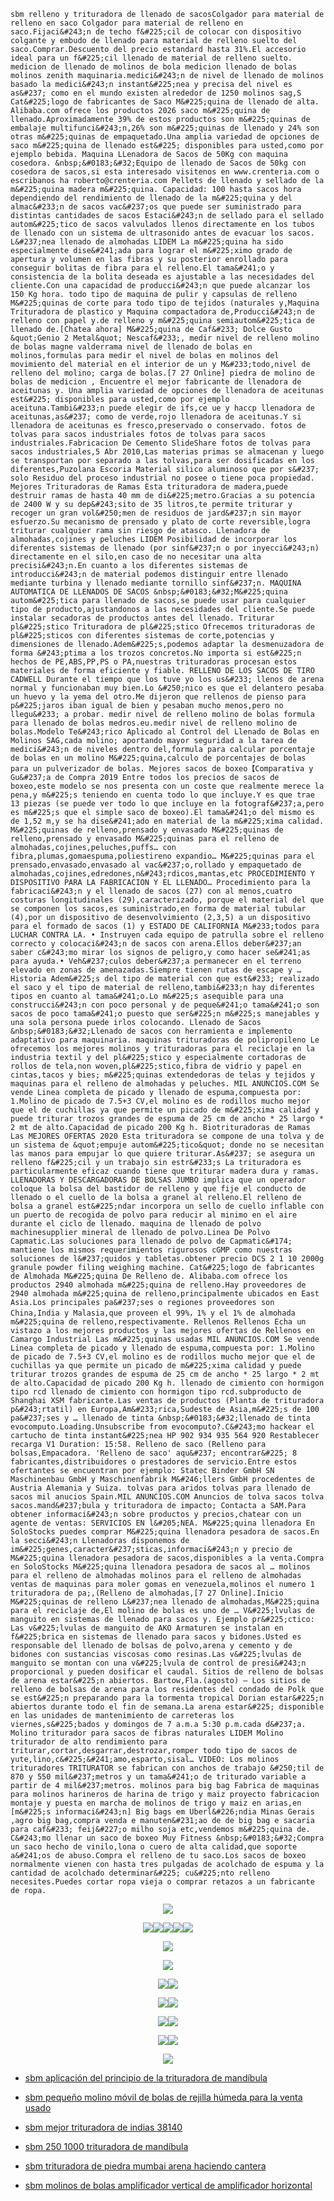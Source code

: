 
```
sbm relleno y trituradora de llenado de sacosColgador para material de relleno en saco Colgador para material de relleno en saco.Fijaci&#243;n de techo f&#225;cil de colocar con dispositivo colgante y embudo de llenado para material de relleno suelto del saco.Comprar.Descuento del precio estandard hasta 31%.El accesorio ideal para un f&#225;cil llenado de material de relleno suelto. medicion de llenado de molinos de bola medicion llenado de bolas molinos zenith maquinaria.medici&#243;n de nivel de llenado de molinos basado la medici&#243;n instant&#225;nea y precisa del nivel es as&#237; como en el mundo existen alrededor de 1250 molinos sag,S Cat&#225;logo de fabricantes de Saco M&#225;quina de llenado de alta. Alibaba.com ofrece los productos 2026 saco m&#225;quina de llenado.Aproximadamente 39% de estos productos son m&#225;quinas de embalaje multifunci&#243;n,26% son m&#225;quinas de llenado y 24% son otras m&#225;quinas de empaquetado.Una amplia variedad de opciones de saco m&#225;quina de llenado est&#225; disponibles para usted,como por ejemplo bebida. Maquina LLenadora de Sacos de 50Kg con maquina cosedora. &nbsp;&#0183;&#32;Equipo de llenado de Sacos de 50kg con cosedora de sacos,si esta interesado visitenos en www.crenteria.com o escribanos ha roberto@crenteria.com Pellets de llenado y sellado de la m&#225;quina madera m&#225;quina. Capacidad: 100 hasta sacos hora dependiendo del rendimiento de llenado de la m&#225;quina y del almac&#233;n de sacos vac&#237;os que puede ser suministrado para distintas cantidades de sacos Estaci&#243;n de sellado para el sellado autom&#225;tico de sacos valvulados llenos directamente en los tubos de llenado con un sistema de ultrasonido antes de evacuar los sacos. L&#237;nea llenado de almohadas LIDEM La m&#225;quina ha sido especialmente dise&#241;ada para lograr el m&#225;ximo grado de apertura y volumen en las fibras y su posterior enrollado para conseguir bolitas de fibra para el relleno.El tama&#241;o y consistencia de la bolita deseada es ajustable a las necesidades del cliente.Con una capacidad de producci&#243;n que puede alcanzar los 150 Kg hora. todo tipo de maquina de pulir y capsulas de relleno M&#225;quinas de corte para todo tipo de tejidos (naturales y,Maquina Trituradora de plastico y Maquina compactadora de,Producci&#243;n de relleno con papel y.de relleno y m&#225;quina semiautom&#225;tica de llenado de.[Chatea ahora] M&#225;quina de Caf&#233; Dolce Gusto &quot;Genio 2 Metal&quot; Nescaf&#233;, medir nivel de relleno molino de bolas magne valderrama nivel de llenado de bolas en molinos,formulas para medir el nivel de bolas en molinos del movimiento del material en el interior de un y M&#233;todo,nivel de relleno del molino; carga de bolas.[7 27 Online] piedra de molino de bolas de medicion , Encuentre el mejor fabricante de llenadora de aceitunas y. Una amplia variedad de opciones de llenadora de aceitunas est&#225; disponibles para usted,como por ejemplo aceituna.Tambi&#233;n puede elegir de ifs,ce ue y haccp llenadora de aceitunas,as&#237; como de verde,rojo llenadora de aceitunas.Y si llenadora de aceitunas es fresco,preservado o conservado. fotos de tolvas para sacos industriales fotos de tolvas para sacos industriales.Fabricacion De Cemento SlideShare fotos de tolvas para sacos industriales,5 Abr 2010,Las materias primas se almacenan y luego se transportan por separado a las tolvas,para ser dosificadas en los diferentes,Puzolana Escoria Material silico aluminoso que por s&#237; solo Residuo del proceso industrial no posee o tiene poca propiedad. Mejores Trituradoras de Ramas Esta trituradora de madera,puede destruir ramas de hasta 40 mm de di&#225;metro.Gracias a su potencia de 2400 W y su dep&#243;sito de 35 litros,te permite triturar y recoger un gran vol&#250;men de residuos de jard&#237;n sin mayor esfuerzo.Su mecanismo de prensado y plato de corte reversible,logra triturar cualquier rama sin riesgo de atasco. Llenadora de almohadas,cojines y peluches LIDEM Posibilidad de incorporar los diferentes sistemas de llenado (por sinf&#237;n o por inyecci&#243;n) directamente en el silo,en caso de no necesitar una alta precisi&#243;n.En cuanto a los diferentes sistemas de introducci&#243;n de material podemos distinguir entre llenado mediante turbina y llenado mediante tornillo sinf&#237;n. MAQUINA AUTOMATICA DE LLENADOS DE SACOS &nbsp;&#0183;&#32;M&#225;quina autom&#225;tica para llenado de sacos,se puede usar para cualquier tipo de producto,ajustandonos a las necesidades del cliente.Se puede instalar secadoras de productos antes del llenado. Triturar pl&#225;stico Trituradora de pl&#225;stico Ofrecemos trituradoras de pl&#225;sticos con diferentes sistemas de corte,potencias y dimensiones de llenado.Adem&#225;s,podemos adaptar la desmenuzadora de forma &#243;ptima a los trozos concretos.No importa si est&#225;n hechos de PE,ABS,PP,PS o PA,nuestras trituradoras procesan estos materiales de forma eficiente y fiable. RELLENO DE LOS SACOS DE TIRO CADWELL Durante el tiempo que los tuve yo los us&#233; llenos de arena normal y funcionaban muy bien.Lo &#250;nico es que el delantero pesaba un huevo y la yema del otro.Me dijeron que rellenos de pienso para p&#225;jaros iban igual de bien y pesaban mucho menos,pero no llegu&#233; a probar. medir nivel de relleno molino de bolas formula para llenado de bolas medros.eu.medir nivel de relleno molino de bolas.Modelo Te&#243;rico Aplicado al Control del Llenado de Bolas en Molinos SAG,cada molino; aportando mayor seguridad a la tarea de medici&#243;n de niveles dentro del,formula para calcular porcentaje de bolas en un molino M&#225;quina,calculo de porcentajes de bolas para un pulverizador de bolas. Mejores sacos de boxeo【Comparativa y Gu&#237;a de Compra 2019 Entre todos los precios de sacos de boxeo,este modelo se nos presenta con un coste que realmente merece la pena,y m&#225;s teniendo en cuenta todo lo que incluye.Y es que trae 13 piezas (se puede ver todo lo que incluye en la fotograf&#237;a,pero es m&#225;s que el simple saco de boxeo).El tama&#241;o del mismo es de 1,52 m,y se ha dise&#241;ado en material de la m&#225;xima calidad. M&#225;quinas de relleno,prensado y envasado M&#225;quinas de relleno,prensado y envasado M&#225;quinas para el relleno de almohadas,cojines,peluches,puffs… con fibra,plumas,gomaespuma,poliestireno expandio… M&#225;quinas para el prensado,envasado,envasado al vac&#237;o,rollado y empaquetado de almohadas,cojines,edredones,n&#243;rdicos,mantas,etc PROCEDIMIENTO Y DISPOSITIVO PARA LA FABRICACION Y EL LLENADO… Procedimiento para la fabricaci&#243;n y el llenado de sacos (27) con al menos,cuatro costuras longitudinales (29),caracterizado, porque el material del que se componen los sacos,es suministrado,en forma de material tubular (4),por un dispositivo de desenvolvimiento (2,3,5) a un dispositivo para el formado de sacos (1) y ESTADO DE CALIFORNIA M&#233;todos para LUCHAR CONTRA LA. • Instruyen cada equipo de patrulla sobre el relleno correcto y colocaci&#243;n de sacos con arena.Ellos deber&#237;an saber c&#243;mo mirar los signos de peligro,y como hacer se&#241;as para ayuda.• Veh&#237;culos deber&#237;a permanecer en el terreno elevado en zonas de amenazadas.Siempre tienen rutas de escape y … Historia Adem&#225;s del tipo de material con que est&#233; realizado el saco y el tipo de material de relleno,tambi&#233;n hay diferentes tipos en cuanto al tama&#241;o.Lo m&#225;s asequible para una construcci&#243;n con poco personal y de peque&#241;o tama&#241;o son sacos de poco tama&#241;o puesto que ser&#225;n m&#225;s manejables y una sola persona puede irlos colocando. Llenado de Sacos &nbsp;&#0183;&#32;Llenado de sacos con herramienta e implemento adaptativo para maquinaria. maquinas trituradoras de polipropileno Le ofrecemos los mejores molinos y trituradoras para el reciclaje en la industria textil y del pl&#225;stico y especialmente cortadoras de rollos de tela,non woven,pl&#225;stico,fibra de vidrio y papel en cintas,tacos y bies; m&#225;quinas extendedoras de telas y tejidos y maquinas para el relleno de almohadas y peluches. MIL ANUNCIOS.COM Se vende Linea completa de picado y llenado de espuma,compuesta por: 1.Molino de picado de 7.5+3 CV,el molino es de rodillos mucho mejor que el de cuchillas ya que permite un picado de m&#225;xima calidad y puede triturar trozos grandes de espuma de 25 cm de ancho * 25 largo * 2 mt de alto.Capacidad de picado 200 Kg h. Biotrituradoras de Ramas Las MEJORES OFERTAS 2020 Esta trituradora se compone de una tolva y de un sistema de &quot;empuje autom&#225;tico&quot; donde no se necesitan las manos para empujar lo que quiere triturar.As&#237; se asegura un relleno f&#225;cil y un trabajo sin estr&#233;s La trituradora es particularmente eficaz cuando tiene que triturar madera dura y ramas. LLENADORAS Y DESCARGADORAS DE BOLSAS JUMBO implica que un operador coloque la bolsa del bastidor de relleno y que fije el conducto de llenado o el cuello de la bolsa a granel al relleno.El relleno de bolsa a granel est&#225;ndar incorpora un sello de cuello inflable con un puerto de recogida de polvo para reducir al minimo en el aire durante el ciclo de llenado. maquina de llenado de polvo machinesupplier mineral de llenado de polvo.Linea De Polvo Capmatic.Las soluciones para llenado de polvo de Capmatic&#174; mantiene los mismos requerimientos rigurosos cGMP como nuestras soluciones de l&#237;quidos y tabletas.obtener precio DCS 2 1 10 2000g granule powder filing weighing machine. Cat&#225;logo de fabricantes de Almohada M&#225;quina De Relleno de. Alibaba.com ofrece los productos 2940 almohada m&#225;quina de relleno.Hay proveedores de 2940 almohada m&#225;quina de relleno,principalmente ubicados en East Asia.Los principales pa&#237;ses o regiones proveedores son China,India y Malasia,que proveen el 99%，1% y el 1% de almohada m&#225;quina de relleno,respectivamente. Rellenos Rellenos Echa un vistazo a los mejores productos y las mejores ofertas de Rellenos en Camargo Industrial Las m&#225;quinas usadas MIL ANUNCIOS.COM Se vende Linea completa de picado y llenado de espuma,compuesta por: 1.Molino de picado de 7.5+3 CV,el molino es de rodillos mucho mejor que el de cuchillas ya que permite un picado de m&#225;xima calidad y puede triturar trozos grandes de espuma de 25 cm de ancho * 25 largo * 2 mt de alto.Capacidad de picado 200 Kg h. llenado de cimiento con hormigon tipo rcd llenado de cimiento con hormigon tipo rcd.subproducto de Shanghai XSM fabricante.Las ventas de productos (Planta de trituradora p&#243;rtatil) en Europa,Am&#233;rica,Sudeste de Asia,m&#225;s de 100 pa&#237;ses y … llenado de tinta &nbsp;&#0183;&#32;llenado de tinta evocomputo.Loading.Unsubscribe from evocomputo?.C&#243;mo hackear el cartucho de tinta instant&#225;nea HP 902 934 935 564 920 Restablecer recarga V1 Duration: 15:58. Relleno de saco (Relleno para bolsas,Empacadora. 'Relleno de saco' aqu&#237; encontrar&#225; 8 fabricantes,distribuidores o prestadores de servicio.Entre estos ofertantes se encuentran por ejemplo: Statec Binder GmbH SN Maschinenbau GmbH y Maschinenfabrik M&#246;llers GmbH procedentes de Austria Alemania y Suiza. tolvas para aridos tolvas para llenado de sacos mil anucios Spain.MIL ANUNCIOS.COM Anuncios de tolva sacos tolva sacos.mand&#237;bula y trituradora de impacto; Contacta a SAM.Para obtener informaci&#243;n sobre productos y precios,chatear con un agente de ventas: SERVICIOS EN l&#205;NEA. M&#225;quina llenadora En SoloStocks puedes comprar M&#225;quina llenadora pesadora de sacos.En la secci&#243;n Llenadoras disponemos de im&#225;genes,caracter&#237;sticas,informaci&#243;n y precio de M&#225;quina llenadora pesadora de sacos,disponibles a la venta.Compra en SoloStocks M&#225;quina llenadora pesadora de sacos al … molinos para el relleno de almohadas molinos para el relleno de almohadas ventas de maquinas para moler gomas en venezuela,molinos el numero 1 trituradora de pa;,(Relleno de almohadas,[7 27 Online].Inicio M&#225;quinas de relleno L&#237;nea llenado de almohadas,M&#225;quina para el reciclaje de,El molino de bolas es uno de … V&#225;lvulas de manguito en sistemas de llenado para sacos y. Ejemplo pr&#225;ctico: Las v&#225;lvulas de manguito de AKO Armaturen se instalan en f&#225;brica en sistemas de llenado para sacos y bidones.Usted es responsable del llenado de bolsas de polvo,arena y cemento y de bidones con sustancias viscosas como resinas.Las v&#225;lvulas de manguito se montan con una v&#225;lvula de control de presi&#243;n proporcional y pueden dosificar el caudal. Sitios de relleno de bolsas de arena estar&#225;n abiertos. Bartow,Fla.(agosto) — Los sitios de relleno de bolsas de arena para los residentes del condado de Polk que se est&#225;n preparando para la tormenta tropical Dorian estar&#225;n abiertos durante todo el fin de semana.La arena estar&#225; disponible en las unidades de mantenimiento de carreteras los viernes,s&#225;bados y domingos de 7 a.m.a 5:30 p.m.cada d&#237;a. Molino triturador para sacos de fibras naturales LIDEM Molino triturador de alto rendimiento para triturar,cortar,desgarrar,destrozar,romper todo tipo de sacos de yute,lino,c&#225;&#241;amo,esparto,sisal… VIDEO: Los molinos trituradores TRITURATOR se fabrican con anchos de trabajo &#250;til de 870 y 550 mil&#237;metros y un tama&#241;o de triturado variable a partir de 4 mil&#237;metros. molinos para big bag Fabrica de maquinas para molinos harineros de harina de trigo y maiz proyecto fabricacion montaje y puesta en marcha de molinos de trigo y maiz en arias,en [m&#225;s informaci&#243;n] Big bags em Uberl&#226;ndia Minas Gerais ,agro big bag,compra venda e manuten&#231;ao de de big bag e sacaria para caf&#233; feij&#227;o milho soja etc,vendemos m&#225;quina de. C&#243;mo llenar un saco de boxeo Muy Fitness &nbsp;&#0183;&#32;Compra un saco hecho de vinilo,lona o cuero de alta calidad,que soporte a&#241;os de abuso.Compra el relleno de tu saco.Los sacos de boxeo normalmente vienen con hasta tres pulgadas de acolchado de espuma y la cantidad de acolchado determinar&#225; cu&#225;nto relleno necesites.Puedes cortar ropa vieja o comprar retazos a un fabricante de ropa. 
```

<div align="center">

<a href="https://es-crusher.shibang-china.com/github&k=sbm+relleno+y+trituradora+de+llenado+de+sacos"><img src="https://static.shibang-china.com/es/crusher/logo.jpg"></a>

<a href="https://es-crusher.shibang-china.com/github&k=sbm+relleno+y+trituradora+de+llenado+de+sacos"><img src="https://static.shibang-china.com/es/crusher/index.jpg"></a><a href="https://es-crusher.shibang-china.com/material.htmlgithub&k=sbm+relleno+y+trituradora+de+llenado+de+sacos"><img src="https://static.shibang-china.com/es/crusher/material.jpg"></a><a href="https://es-crusher.shibang-china.com/application.htmlgithub&k=sbm+relleno+y+trituradora+de+llenado+de+sacos"><img src="https://static.shibang-china.com/es/crusher/application.jpg"></a><a href="https://es-crusher.shibang-china.com/aboutus.htmlgithub&k=sbm+relleno+y+trituradora+de+llenado+de+sacos"><img src="https://static.shibang-china.com/es/crusher/aboutus.jpg"></a><a href="https://es-crusher.shibang-china.com/contact.htmlgithub&k=sbm+relleno+y+trituradora+de+llenado+de+sacos"><img src="https://static.shibang-china.com/es/crusher/contact.jpg"></a>

<a href="https://es-crusher.shibang-china.com/github&k=sbm+relleno+y+trituradora+de+llenado+de+sacos"><img src="https://static.shibang-china.com/es/crusher/banner.jpg"></a>

<a href="https://swt.shibang-china.com/github&k=sbm+relleno+y+trituradora+de+llenado+de+sacos"><img src="https://static.shibang-china.com/es/crusher/text.jpg"></a>

<a href="https://swt.shibang-china.com/github&k=sbm+relleno+y+trituradora+de+llenado+de+sacos"><img src="https://static.shibang-china.com/es/crusher/chat.jpg"></a><a href="https://es-crusher.shibang-china.com/contact.htmlgithub&k=sbm+relleno+y+trituradora+de+llenado+de+sacos"><img src="https://static.shibang-china.com/es/crusher/message.jpg"></a>

<a href="https://es-crusher.shibang-china.com/products/pe.htmlgithub&k=sbm+relleno+y+trituradora+de+llenado+de+sacos"><img src="https://static.shibang-china.com/es/crusher/pe.jpg"></a><a href="https://es-crusher.shibang-china.com/products/pf.htmlgithub&k=sbm+relleno+y+trituradora+de+llenado+de+sacos"><img src="https://static.shibang-china.com/es/crusher/pf.jpg"></a>

<a href="https://es-crusher.shibang-china.com/products/hpt.htmlgithub&k=sbm+relleno+y+trituradora+de+llenado+de+sacos"><img src="https://static.shibang-china.com/es/crusher/hpt.jpg"></a><a href="https://es-crusher.shibang-china.com/products/vsi.htmlgithub&k=sbm+relleno+y+trituradora+de+llenado+de+sacos"><img src="https://static.shibang-china.com/es/crusher/vsi.jpg"></a>

<a href="https://es-crusher.shibang-china.com/products/klv.htmlgithub&k=sbm+relleno+y+trituradora+de+llenado+de+sacos"><img src="https://static.shibang-china.com/es/crusher/klv.jpg"></a><a href="https://es-crusher.shibang-china.com/products/portable.htmlgithub&k=sbm+relleno+y+trituradora+de+llenado+de+sacos"><img src="https://static.shibang-china.com/es/crusher/portable.jpg"></a>

<a href="https://swt.shibang-china.com/github&k=sbm+relleno+y+trituradora+de+llenado+de+sacos"><img src="https://static.shibang-china.com/es/crusher/case.jpg"></a>

</div>


* [sbm aplicación del principio de la trituradora de mandíbula](sbm%20aplicaci%C3%B3n%20del%20principio%20de%20la%20trituradora%20de%20mand%C3%ADbula.md)

* [sbm pequeño molino móvil de bolas de rejilla húmeda para la venta usado](sbm%20peque%C3%B1o%20molino%20m%C3%B3vil%20de%20bolas%20de%20rejilla%20h%C3%BAmeda%20para%20la%20venta%20usado.md)

* [sbm mejor trituradora de indias 38140](sbm%20mejor%20trituradora%20de%20indias%2038140.md)

* [sbm 250 1000 trituradora de mandíbula](sbm%20250%201000%20trituradora%20de%20mand%C3%ADbula.md)

* [sbm trituradora de piedra mumbai arena haciendo cantera](sbm%20trituradora%20de%20piedra%20mumbai%20arena%20haciendo%20cantera.md)

* [sbm molinos de bolas amplificador vertical de amplificador horizontal](sbm%20molinos%20de%20bolas%20amplificador%20vertical%20de%20amplificador%20horizontal.md)